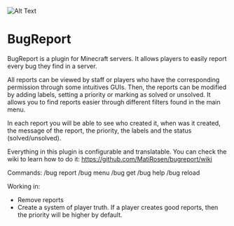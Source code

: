 ![Alt Text](https://i.imgur.com/W5Xo1Gk.jpeg)

# BugReport

BugReport is a plugin for Minecraft servers. It allows players to easily report every bug they find in a server.

All reports can be viewed by staff or players who have the corresponding permission through some intuitives GUIs. Then, the reports can be modified by adding labels, setting a priority or marking as solved or unsolved. It allows you to find reports easier through different filters found in the main menu.

In each report you will be able to see who created it, when was it created, the message of the report, the priority, the labels and the status (solved/unsolved).

Everything in this plugin is configurable and translatable. You can check the wiki to learn how to do it: 
https://github.com/MatiRosen/bugreport/wiki

Commands:
/bug report
/bug menu
/bug get
/bug help
/bug reload

Working in:
- Remove reports
- Create a system of player truth. If a player creates good reports, then the priority will be 
higher by default.
